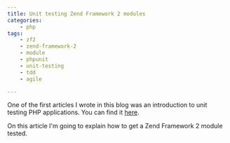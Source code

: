 ```yaml
---
title: Unit testing Zend Framework 2 modules
categories:
    - php
tags:
    - zf2
    - zend-framework-2
    - module
    - phpunit
    - unit-testing
    - tdd
    - agile

---
```


One of the first articles I wrote in this blog was an introduction to unit testing PHP applications. You can find it [here](/2014/01/29/introduction-to-php-unit-testing-with-phpunit/).

On this article I'm going to explain how to get a Zend Framework 2 module tested.
